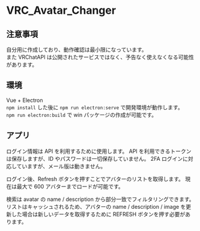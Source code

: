 # VRC_Avatar_Changer

## 注意事項

自分用に作成しており、動作確認は最小限になっています。  
また VRChatAPI は公開されたサービスではなく、予告なく使えなくなる可能性があります。

## 環境

Vue + Electron  
`npm install` した後に `npm run electron:serve`
で開発環境が動作します。  
`npm run electron:build` で win パッケージの作成が可能です。

## アプリ

ログイン情報は API を利用するために使用します。
API を利用できるトークンは保存しますが、ID やパスワードは一切保存していません。
2FA ログインに対応していますが、メール版は動きません。

ログイン後、Refresh ボタンを押すことでアバターのリストを取得します。
現在は最大で 600 アバターまでロードが可能です。

検索は avatar の name / description から部分一致でフィルタリングできます。
リストはキャッシュされるため、アバターの name / description / image を更新した場合は新しいデータを取得するために REFRESH ボタンを押す必要があります。
